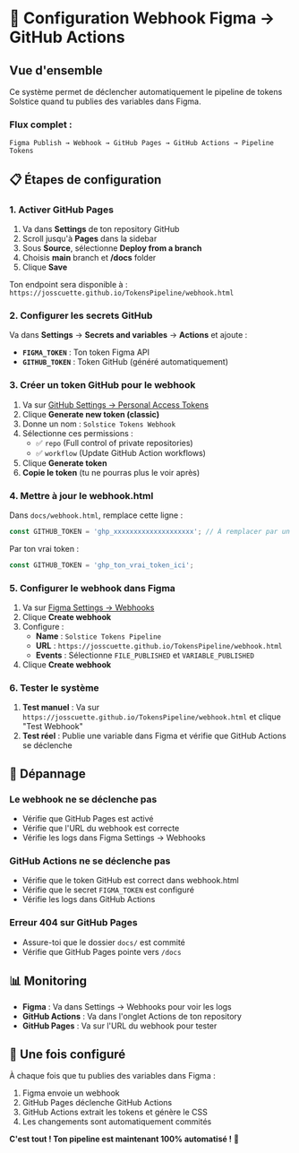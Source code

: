 # 🎨 Configuration Webhook Figma → GitHub Actions

## Vue d'ensemble

Ce système permet de déclencher automatiquement le pipeline de tokens Solstice quand tu publies des variables dans Figma.

### Flux complet :
```
Figma Publish → Webhook → GitHub Pages → GitHub Actions → Pipeline Tokens
```

## 📋 Étapes de configuration

### 1. Activer GitHub Pages

1. Va dans **Settings** de ton repository GitHub
2. Scroll jusqu'à **Pages** dans la sidebar
3. Sous **Source**, sélectionne **Deploy from a branch**
4. Choisis **main** branch et **/docs** folder
5. Clique **Save**

Ton endpoint sera disponible à : `https://josscuette.github.io/TokensPipeline/webhook.html`

### 2. Configurer les secrets GitHub

Va dans **Settings** → **Secrets and variables** → **Actions** et ajoute :

- **`FIGMA_TOKEN`** : Ton token Figma API
- **`GITHUB_TOKEN`** : Token GitHub (généré automatiquement)

### 3. Créer un token GitHub pour le webhook

1. Va sur [GitHub Settings → Personal Access Tokens](https://github.com/settings/tokens)
2. Clique **Generate new token (classic)**
3. Donne un nom : `Solstice Tokens Webhook`
4. Sélectionne ces permissions :
   - ✅ `repo` (Full control of private repositories)
   - ✅ `workflow` (Update GitHub Action workflows)
5. Clique **Generate token**
6. **Copie le token** (tu ne pourras plus le voir après)

### 4. Mettre à jour le webhook.html

Dans `docs/webhook.html`, remplace cette ligne :
```javascript
const GITHUB_TOKEN = 'ghp_xxxxxxxxxxxxxxxxxxxx'; // À remplacer par un token GitHub
```

Par ton vrai token :
```javascript
const GITHUB_TOKEN = 'ghp_ton_vrai_token_ici';
```

### 5. Configurer le webhook dans Figma

1. Va sur [Figma Settings → Webhooks](https://www.figma.com/settings/webhooks)
2. Clique **Create webhook**
3. Configure :
   - **Name** : `Solstice Tokens Pipeline`
   - **URL** : `https://josscuette.github.io/TokensPipeline/webhook.html`
   - **Events** : Sélectionne `FILE_PUBLISHED` et `VARIABLE_PUBLISHED`
4. Clique **Create webhook**

### 6. Tester le système

1. **Test manuel** : Va sur `https://josscuette.github.io/TokensPipeline/webhook.html` et clique "Test Webhook"
2. **Test réel** : Publie une variable dans Figma et vérifie que GitHub Actions se déclenche

## 🔧 Dépannage

### Le webhook ne se déclenche pas
- Vérifie que GitHub Pages est activé
- Vérifie que l'URL du webhook est correcte
- Vérifie les logs dans Figma Settings → Webhooks

### GitHub Actions ne se déclenche pas
- Vérifie que le token GitHub est correct dans webhook.html
- Vérifie que le secret `FIGMA_TOKEN` est configuré
- Vérifie les logs dans GitHub Actions

### Erreur 404 sur GitHub Pages
- Assure-toi que le dossier `docs/` est commité
- Vérifie que GitHub Pages pointe vers `/docs`

## 📊 Monitoring

- **Figma** : Va dans Settings → Webhooks pour voir les logs
- **GitHub Actions** : Va dans l'onglet Actions de ton repository
- **GitHub Pages** : Va sur l'URL du webhook pour tester

## 🚀 Une fois configuré

À chaque fois que tu publies des variables dans Figma :
1. Figma envoie un webhook
2. GitHub Pages déclenche GitHub Actions
3. GitHub Actions extrait les tokens et génère le CSS
4. Les changements sont automatiquement commités

**C'est tout ! Ton pipeline est maintenant 100% automatisé !** 🎉



